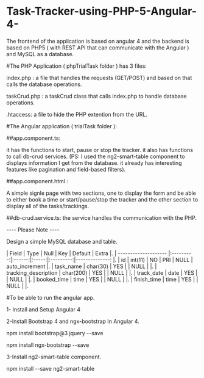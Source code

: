 # Task-Tracker-using-PHP-5-Angular-4-

The frontend of the application is based on angular 4  and the backend is based on PHP5 ( with REST API that can communicate with the Angular ) and MySQL as a database.



#The PHP Application ( phpTrialTask folder ) has 3 files:  

index.php : a file that handles the requests (GET/POST) and based on that calls the database operations.

taskCrud.php : a taskCrud class that calls index.php to handle database operations.

 .htaccess: a file to hide the PHP extention from the URL. 
 
 
 
 #The Angular application ( trialTask folder ): 
 
##app.component.ts:

it has the functions to start, pause or stop the tracker.
it also has functions to call db-crud services.
(PS: I used the ng2-smart-table component to displays information I get from the database. it already has interesting features like pagination and field-based filters).

##app.component.html : 

A simple signle page with two sections, one to display the form and be able to either book a time or start/pause/stop the tracker and the other section to display all of the tasks/trackings.

##db-crud.service.ts:
the service handles the communication with the PHP.



 ---- Please Note ----
 
Design a simple MySQL database and table.




| Field                | Type      | Null   | Key   | Default   | Extra          |.
| -------------------- |:---------:|:------:|:-----:|:---------:|--------------: |.
| id                   | int(11)   | NO     | PRI   | NULL      | auto_increment |.
| task_name            | char(30)  | YES    |       | NULL      |                |.
| tracking_description | char(200) | YES    |       | NULL      |                |.
| track_date           | date      | YES    |       | NULL      |                |.
| booked_time          | time      | YES    |       | NULL      |                |.
| finish_time          | time      | YES    |       | NULL      |                |.





#To be able to run the angular app.

1- Install and Setup Angular 4 

2-Install Bootstrap 4 and ngx-bootstrap In Angular 4.

npm install bootstrap@3 jquery --save 

npm install ngx-bootstrap --save  

3-Install ng2-smart-table component.

npm install --save ng2-smart-table

